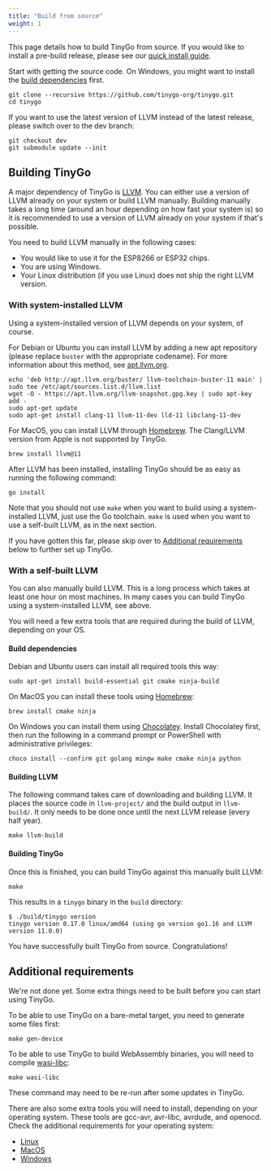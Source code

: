 ```yaml
---
title: "Build from source"
weight: 1
---
```


This page details how to build TinyGo from source. If you would like to install a pre-build release, please see our [quick install guide](../../getting-started/install).

Start with getting the source code. On Windows, you might want to install the [build dependencies](#build-dependencies) first.

```shell
git clone --recursive https://github.com/tinygo-org/tinygo.git
cd tinygo
```

If you want to use the latest version of LLVM instead of the latest release, please switch over to the dev branch:

```shell
git checkout dev
git submodule update --init
```

## Building TinyGo

A major dependency of TinyGo is [LLVM](https://llvm.org/). You can either use a version of LLVM already on your system or build LLVM manually. Building manually takes a long time (around an hour depending on how fast your system is) so it is recommended to use a version of LLVM already on your system if that's possible.

You need to build LLVM manually in the following cases:

  * You would like to use it for the ESP8266 or ESP32 chips.
  * You are using Windows.
  * Your Linux distribution (if you use Linux) does not ship the right LLVM version.

### With system-installed LLVM

Using a system-installed version of LLVM depends on your system, of course.

For Debian or Ubuntu you can install LLVM by adding a new apt repository (please replace `buster` with the appropriate codename). For more information about this method, see [apt.llvm.org](https://apt.llvm.org/).

```shell
echo 'deb http://apt.llvm.org/buster/ llvm-toolchain-buster-11 main' | sudo tee /etc/apt/sources.list.d/llvm.list
wget -O - https://apt.llvm.org/llvm-snapshot.gpg.key | sudo apt-key add -
sudo apt-get update
sudo apt-get install clang-11 llvm-11-dev lld-11 libclang-11-dev
```

For MacOS, you can install LLVM through [Homebrew](https://formulae.brew.sh/formula/llvm). The Clang/LLVM version from Apple is not supported by TinyGo.

```shell
brew install llvm@11
```

After LLVM has been installed, installing TinyGo should be as easy as running the following command:

```shell
go install
```

Note that you should not use `make` when you want to build using a system-installed LLVM, just use the Go toolchain. `make` is used when you want to use a self-built LLVM, as in the next section.

If you have gotten this far, please skip over to [Additional requirements](#additional-requirements) below to further set up TinyGo.

### With a self-built LLVM

You can also manually build LLVM. This is a long process which takes at least one hour on most machines. In many cases you can build TinyGo using a system-installed LLVM, see above.

You will need a few extra tools that are required during the build of LLVM, depending on your OS.

#### Build dependencies

Debian and Ubuntu users can install all required tools this way:

```shell
sudo apt-get install build-essential git cmake ninja-build
```

On MacOS you can install these tools using [Homebrew](https://brew.sh/):

```shell
brew install cmake ninja
```

On Windows you can install them using [Chocolatey](https://chocolatey.org/). Install Chocolatey first, then run the following in a command prompt or PowerShell with administrative privileges:

```shell
choco install --confirm git golang mingw make cmake ninja python
```

#### Building LLVM

The following command takes care of downloading and building LLVM. It places the source code in `llvm-project/` and the build output in `llvm-build/`. It only needs to be done once until the next LLVM release (every half year).

```shell
make llvm-build
```

#### Building TinyGo

Once this is finished, you can build TinyGo against this manually built LLVM:

```shell
make
```

This results in a `tinygo` binary in the `build` directory:

```shell
$ ./build/tinygo version
tinygo version 0.17.0 linux/amd64 (using go version go1.16 and LLVM version 11.0.0)
```

You have successfully built TinyGo from source. Congratulations!

## Additional requirements

We're not done yet. Some extra things need to be built before you can start using TinyGo.

To be able to use TinyGo on a bare-metal target, you need to generate some files first:

```shell
make gen-device
```

To be able to use TinyGo to build WebAssembly binaries, you will need to compile [wasi-libc](https://github.com/WebAssembly/wasi-libc):

```shell
make wasi-libc
```

These command may need to be re-run after some updates in TinyGo.

There are also some extra tools you will need to install, depending on your operating system. These tools are gcc-avr, avr-libc, avrdude, and openocd. Check the additional requirements for your operating system:

  * [Linux](../../getting-started/install/linux/)
  * [MacOS](../../getting-started/install/macos/)
  * [Windows](../../getting-started/install/windows/)
